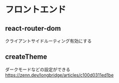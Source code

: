 # フロントエンド

## react-router-dom

クライアントサイドルーティング有効にする

## createTheme

ダークモードなどの設定ができる
https://zenn.dev/longbridge/articles/c100d0311ed1be
